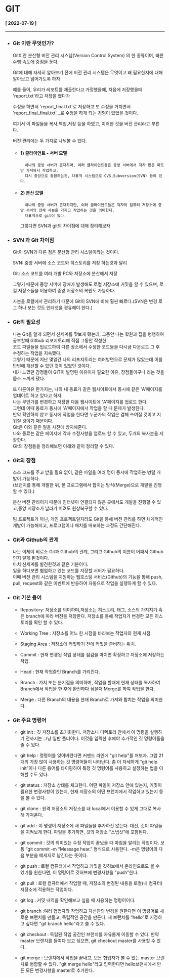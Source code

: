 # GIT  
  
  #### [ 2022-07-19 ]  
      
-----------------------------------------------------------------------------------------------------------------------------------------------------  
  
 * ### Git 이란 무엇인가?  
    
    Git이란 분산형 버전 관리 시스템(Version Control System) 의 한 종류이며, 빠른 수행 속도에 중점을 둔다.  

    Git에 대해 자세히 알아보기 전에 버전 관리 시스템은 무엇이고 왜 필요한지에 대해 알아보고 넘어가도록 하자  

    예를 들어, 우리가 레포트를 제출한다고 가정했을때, 처음에 저장했을때 'report.txt'라고 저장을 했다가  

    수정을 하면서 'report_final.txt'로 저장하고 또 수정을 거치면서 'report_final_final.txt'...로 수정을 하게 되는 경험이 있었을 것이다.  

    여기서 이 파일들을 복사,백업,저장 등을 하였고, 이러한 것을 버전 관리라고 부른다.  
      
    버전 관리에는 두 가지로 나눠볼 수 있다.

    * #### 1) 클라이언트 - 서버 모델  
  
            하나의 중앙 서버가 존재하며, 여러 클라이언트들은 중앙 서버에서 각자 맡은 파트만 가져와서 작업하고,   
            다시 중앙으로 통합하는것, 대표적 시스템으로 CVS,Subversion(SVN) 등이 있다.  
              
    * #### 2) 분산 모델  
  
            하나의 중앙 서버가 존재하지만, 여러 클라이언트들은 각자의 컴퓨터 저장소에 중앙 서버의 전체 사본을 가지고 작업하는 것을 의미한다.  
            대표적으로 git이 있다.   
            
      그렇다면 SVN과 git의 차이점에 대해 정리해보자
  
 * ### SVN 과 Git 차이점  
   
    Git이 SVN과 다른 점은 분산형 관리 시스템이라는 것이다.

    SVN: 중앙 서버에 소스 코드와 히스토리를 저장 하는것과 달리  
      
    Git: 소스 코드를 여러 개발 PC와 저장소에 분산해서 저장  
        
    그렇기 때문에 중앙 서버에 장애가 발생해도 로컬 저장소에 커밋을 할 수 있으며, 로컬 저장소들을 이용하여 중앙 저장소의 복원도 가능하다.  

    사본을 로컬에서 관리하기 때문에 Git이 SVN에 비해 훨씬 빠르다.(SVN은 변경 로그 하나 보는 것도 인터넷을 경유해야 한다.)  
      
 * ### Git의 필요성  
   
    나는 Git을 알게 되면서 신세계를 맛보게 됐는데, 그동안 나는 학원과 집을 병행하여 공부할때 Gitbub 리포지토리에 직접 그동안 작성한  
    코드 파일들을 업로드하여 다른 장소에서 수정한 코드들을 다시금 다운로드 그 후 수정하는 작업을 지속했다.  
    그렇기 때문에 지난 몇일간 나의 리포지토리는 여러방면으로 문제가 많았는데 이를 단번에 개선할 수 있던 것이 있었던 것이다.  
    내가 느꼈던 감정들이 GIT이 발명된 이유이자 필요한 이유, 장점들이구나 라는 것을 몸소 느끼게 됐다.  
       
    또 다른이유 한가지는, 나와 내 동료가 같은 웹사이트에서 동시에 같은 'A'페이지를 업데이트 하고 있다고 하자.    
    나는 무언가를 변경하고 저장한 다음 웹사이트에 'A'페이지를 업로드 한다.    
    그런데 이때 동료가 동시에 'A'페이지에서 작업을 할 때 문제가 발생된다.    
    만약 확인하지 않고 동시에 작업을 한다면 누군가의 작업은 겹체 쓰여질 것이고 지워질 것이기 때문이다.    
    Git은 이와 같은 일을 사전에 방지해준다.    
    나와 동료는 같은 페이지에 각자 수정사항을 업로드 할 수 있고, 두개의 복사본을 저장한다.    
    Git의 장점들을 정리해보면 아래와 같이 정리할 수 있다.    
     
 * ### Git의 장점  
   
   소스 코드를 주고 받을 필요 없이, 같은 파일을 여러 명이 동시에 작업하는 병렬 개발이 가능하다.  
   (브랜치를 통해 개발한 뒤, 본 프로그램에서 합치는 방식(Merge)으로 개발을 진행할 수 있다.)  

   분산 버전 관리이기 때문에 인터넷이 연결되지 않은 곳에서도 개발을 진행할 수 있고,중앙 저장소가 날라가 버려도 원상복구할 수 있다.  

   팀 프로젝트가 아닌, 개인 프로젝트일지라도 Git을 통해 버전 관리를 하면 체계적인 개발이 가능해지고, 프로그램이나 패치를 배포하는 과정도 간단해진다.  
     
 * ### Git과 Github의 관계  
   
   나는 이제야 비로소 Git과 Github의 관계, 그리고 Github의 이름이 어째서 Github인지 알게 된것이다.  
   마치 신세계를 발견한것과 같은 기분이다.  
   일을 하다보면 협업하고 있는 코드를 저장할 서버가 필요하다.  
   이때 버전 관리 시스템을 지원하는 웹호스팅 서비스(Github)의 기능을 통해 push, pull, request와 같은 이벤트에 반응하여 자동으로 작업을 실행하게 할 수 있다.  
     
 * ### Git 기본 용어  
   
   * Repository: 저장소를 의미하며,저장소는 히스토리, 태그, 소스의 가지치기 혹은 branch에 따라 버전을 저장한다. 저장소를 통해 작업자가 변경한 모든 히스토리를 확인 할 수 있다.
    
   * Working Tree : 저장소를 어느 한 시점을 바라보는 작업자의 현재 시점.

   * Staging Area : 저장소에 커밋하기 전에 커밋을 준비하는 위치.

   * Commit : 현재 변경된 작업 상태를 점검을 마치면 확정하고 저장소에 저장하는 작업.

   * Head : 현재 작업중인 Branch를 가리킨다.

   * Branch : 가지 또는 분기점을 의미하며, 작업을 할때에 현재 상태를 복사하여 Branch에서 작업을 한 후에 완전하다 싶을때 Merge를 하여 작업을 한다.

   * Merge : 다른 Branch의 내용을 현재 Branch로 가져와 합치는 작업을 의미한다.
      
 * ### Git 주요 명령어  

   * git init : 깃 저장소를 초기화한다. 저장소나 디렉토리 안에서 이 명령을 실행하기 전까지는 그냥 일반 폴더이다. 이것을 입력한 후에야 추가적인 깃 명령어들을 줄 수 있다.

   * git help : 명령어를 잊어버렸다면 커맨드 라인에 "git help"를 쳐보자. 그럼 21개의 가장 많이 사용하는 깃 명령어들이 나타난다. 
        좀 더 자세하게 “git help init”이나 다른 용어를 타이핑하여 특정 깃 명령어를 사용하고 설정하는 법을 이해할 수도 있다.

   * git status : 저장소 상태를 체크한다. 어떤 파일이 저장소 안에 있는지, 커밋이 필요한 변경사항이 있는지, 현재 저장소의 어떤 브랜치에서 작업하고 있는지 등을 볼 수 있다.

   * git clone : 원격 저장소의 저장소를 내 local에서 이용할 수 있게 그대로 복사해 가져온다.

   * git add : 이 명령이 저장소에 새 파일들을 추가하진 않는다. 대신, 깃이 파일들을 지켜보게 한다. 파일을 추가하면, 깃의 저장소 “스냅샷”에 포함된다.

   * git commit : 깃의 의미있는 수정 작업이 끝났을 때 마침을 알리는 작업이다. 보통 “git commit -m “Message hear.” 형식으로 사용한다. 
        -m은 명령어의 다음 부분을 메세지로 남긴다는 뜻이다.

   * git push : 로컬 컴퓨터에서 작업하고 커밋을 깃허브에서 온라인으로도 볼 수 있기를 원한다면, 이 명령어로 깃허브에 변경사항을 "push"한다.

   * git pull : 로컬 컴퓨터에서 작업할 때, 저장소의 변경된 내용을 로컬(내 컴퓨터) 저장소에 적용하는 작업이다.

   * git log : 커밋 내역을 확인해보고 싶을 때 사용하는 명령어이다.

   * git branch :여러 협업자와 작업하고 자신만의 변경을 원한다면 이 명령어로 새로운 브랜치를 만들고, 
        독립적인 공간을 만든다. 새 브랜치를 “hello”로 지정하고 싶다면 "git branch hello"라고 쓸 수 있다.

   * git checkout : 독립된 작업 공간인 브랜치를 자유롭게 이동할 수 있다. 만약 master 브랜치를 들여다 보고 싶으면, git checkout master를 사용할 수 있다.

   * git merge : 브랜치에서 작업을 끝내고, 모든 협업자가 볼 수 있는 master 브랜치로 병합할 수 있다. 
        "git merge hello"라고 입력한다면 hello브랜치에서 만든 모든 변경사항을 master로 추가한다.
      
      
